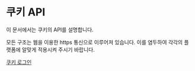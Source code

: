 # 쿠키 API
이 문서에서는 쿠키의 API를 설명합니다. 

모든 구조는 웹을 이용한 https 통신으로 이루어져 있습니다. 이를 염두하여 각각의 플랫폼에 알맞게 적용시켜 주시기 바랍니다.

[쿠키 로그인](/cookiee_login.md)
